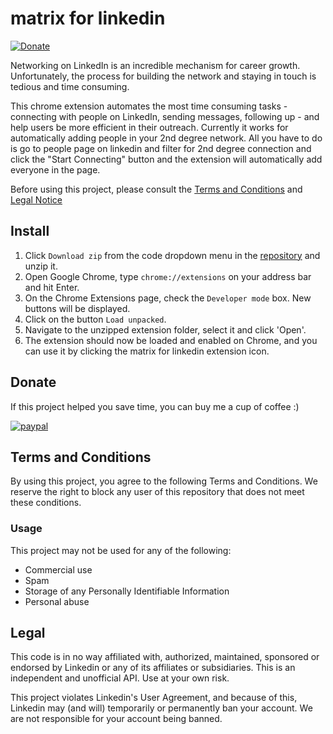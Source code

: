 # matrix for linkedin
[![Donate](https://img.shields.io/badge/Donate-PayPal-green.svg)](https://www.paypal.com/paypalme/goshtesh)

Networking on LinkedIn is an incredible mechanism for career growth. Unfortunately, the process for building the network and staying in touch is tedious and time consuming.

This chrome extension automates the most time consuming tasks - connecting with people on LinkedIn, sending messages, following up - and help users be more efficient in their outreach. Currently it works for automatically adding people in your 2nd degree network. All you have to do is go to people page on linkedin and filter for 2nd degree connection and click the "Start Connecting" button and the extension will automatically add everyone in the page.

Before using this project, please consult the [Terms and Conditions](#terms-and-conditions) and [Legal Notice](#legal)

## Install

1. Click `Download zip` from the code dropdown menu in the [repository](https://github.com/goshtesh/matrix) and unzip it.
2. Open Google Chrome, type `chrome://extensions` on your address bar and hit Enter.
3. On the Chrome Extensions page, check the `Developer mode` box. New buttons will be displayed.
4. Click on the button `Load unpacked`.
5. Navigate to the unzipped extension folder, select it and click 'Open'.
6. The extension should now be loaded and enabled on Chrome, and you can use it by clicking the matrix for linkedin extension icon.

## Donate
If this project helped you save time, you can buy me a cup of coffee :) 

[![paypal](https://www.paypalobjects.com/en_US/i/btn/btn_donateCC_LG.gif)](https://www.paypal.com/paypalme/goshtesh)

## Terms and Conditions

By using this project, you agree to the following Terms and Conditions. We reserve the right to block any user of this repository that does not meet these conditions.

### Usage

This project may not be used for any of the following:

- Commercial use
- Spam
- Storage of any Personally Identifiable Information
- Personal abuse

## Legal

This code is in no way affiliated with, authorized, maintained, sponsored or endorsed by Linkedin or any of its affiliates or subsidiaries. This is an independent and unofficial API. Use at your own risk.

This project violates Linkedin's User Agreement, and because of this, Linkedin may (and will) temporarily or permanently ban your account. We are not responsible for your account being banned.
